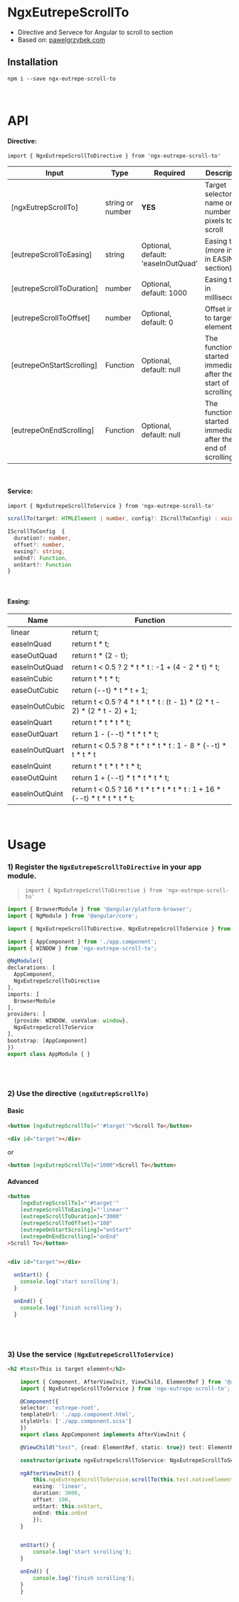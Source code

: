 # NgxEutrepeScrollTo

* Directive and Servece for Angular to scroll to section
* Based on: [pawelgrzybek.com](https://pawelgrzybek.com/page-scroll-in-vanilla-javascript/)

## Installation

`npm i --save ngx-eutrepe-scroll-to`

<br />

# API

#### Directive:

`import { NgxEutrepeScrollToDirective } from 'ngx-eutrepe-scroll-to'`

| Input                      | Type              | Required                           | Description                                                            |
| -------------------------- | ----------------- | ---------------------------------- | ---------------------------------------------------------------------- |
| [ngxEutrepScrollTo]        | string or number  | **YES**                            | Target selector name or number pixels to scroll                        |
| [eutrepeScrollToEasing]    | string            | Optional, default: 'easeInOutQuad' | Easing type (more info in EASING section)                              |
| [eutrepeScrollToDuration]  | number            | Optional, default: 1000            | Easing time in milliseconds                                            |
| [eutrepeScrollToOffset]    | number            | Optional, default: 0               | Offset in px to target element                                         |
| [eutrepeOnStartScrolling]  | Function          | Optional, default: null            | The function is started immediately after the start of scrolling       |
| [eutrepeOnEndScrolling]    | Function          | Optional, default: null            | The function is started immediately after the end of scrolling         |

<br />

#### Service:

`import { NgxEutrepeScrollToService } from 'ngx-eutrepe-scroll-to'`

```typescript
scrollTo(target: HTMLElement | number, config?: IScrollToConfig) : void
```

```typescript
IScrollToConfig  {
  duration?: number,
  offset?: number,
  easing?: string,
  onEnd?: Function,
  onStart?: Function
}
```

<br />

#### Easing:


| Name             | Function                                                                   |
| ---------------- | -------------------------------------------------------------------------- |
| linear           | return t;                                                                  |
| easeInQuad       | return t * t;                                                              |
| easeOutQuad      | return t * (2 - t);                                                        |
| easeInOutQuad    | return t < 0.5 ? 2 * t * t : -1 + (4 - 2 * t) * t;                         |
| easeInCubic      | return t * t * t;                                                          |
| easeOutCubic     | return (--t) * t * t + 1;                                                  |
| easeInOutCubic   | return t < 0.5 ? 4 * t * t * t : (t - 1) * (2 * t - 2) * (2 * t - 2) + 1;  |
| easeInQuart      | return t * t * t * t;                                                      |
| easeOutQuart     | return 1 - (--t) * t * t * t;                                              |
| easeInOutQuart   | return t < 0.5 ? 8 * t * t * t * t : 1 - 8 * (--t) * t * t * t             |
| easeInQuint      | return t * t * t * t * t;                                                  |
| easeOutQuint     | return 1 + (--t) * t * t * t * t;                                          |
| easeInOutQuint   | return t < 0.5 ? 16 * t * t * t * t * t : 1 + 16 * (--t) * t * t * t * t;  |

<br />

# Usage

### 1) Register the `NgxEutrepeScrollToDirective` in your app module.
 > `import { NgxEutrepeScrollToDirective } from 'ngx-eutrepe-scroll-to'`

  ```typescript
import { BrowserModule } from '@angular/platform-browser';
import { NgModule } from '@angular/core';

import { NgxEutrepeScrollToDirective, NgxEutrepeScrollToService } from 'ngx-eutrepe-scroll-to';

import { AppComponent } from './app.component';
import { WINDOW } from 'ngx-eutrepe-scroll-to';

@NgModule({
  declarations: [
    AppComponent,
    NgxEutrepeScrollToDirective
  ],
  imports: [
    BrowserModule
  ],
  providers: [
    {provide: WINDOW, useValue: window},
    NgxEutrepeScrollToService
  ],
  bootstrap: [AppComponent]
})
export class AppModule { }
 ```

 <br /><br />

### 2) Use the directive `(ngxEutrepScrollTo)`

#### Basic

```html
<button [ngxEutrepScrollTo]="'#target'">Scroll To</button>

<div id="target"></div>
```
  or

```html
<button [ngxEutrepScrollTo]="1000">Scroll To</button>
```


#### Advanced

```html
<button
    [ngxEutrepScrollTo]="'#target'"
    [eutrepeScrollToEasing]="'linear'"
    [eutrepeScrollToDuration]="3000"
    [eutrepeScrollToOffset]="100"
    [eutrepeOnStartScrolling]="onStart"
    [eutrepeOnEndScrolling]="onEnd"
>Scroll To</button>


<div id="target"></div>
```

```typescript
  onStart() {
    console.log('start scrolling');
  }

  onEnd() {
    console.log('finish scrolling');
  }
```
<br /><br />

### 3) Use the service `(NgxEutrepeScrollToService)`


```html
<h2 #test>This is target element</h2>
```

```typescript
    import { Component, AfterViewInit, ViewChild, ElementRef } from '@angular/core';
    import { NgxEutrepeScrollToService } from 'ngx-eutrepe-scroll-to';

    @Component({
    selector: 'eutrepe-root',
    templateUrl: './app.component.html',
    styleUrls: ['./app.component.scss']
    })
    export class AppComponent implements AfterViewInit {

    @ViewChild("test", {read: ElementRef, static: true}) test: ElementRef;

    constructor(private ngxEutrepeScrollToService: NgxEutrepeScrollToService){}

    ngAfterViewInit() {
        this.ngxEutrepeScrollToService.scrollTo(this.test.nativeElement, {
        easing: 'linear',
        duration: 3000,
        offset: 100,
        onStart: this.onStart,
        onEnd: this.onEnd
        });
    }


    onStart() {
        console.log('start scrolling');
    }

    onEnd() {
        console.log('finish scrolling');
    }
    }

```